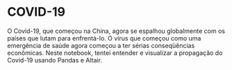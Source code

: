 # COVID-19
 O Covid-19, que começou na China, agora se espalhou globalmente com os países que lutam para enfrentá-lo. O vírus que começou como uma emergência de saúde agora começou a ter sérias conseqüências econômicas. Neste notebook, tentei entender e visualizar a propagação do Covid-19 usando Pandas e Altair.

